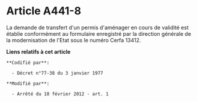 # Article A441-8

La demande de transfert d'un permis d'aménager en cours de validité est établie conformément au formulaire enregistré par la
direction générale de la modernisation de l'Etat sous le numéro Cerfa 13412.

**Liens relatifs à cet article**

	**Codifié par**:

	  - Décret n°77-38 du 3 janvier 1977

	**Modifié par**:

	  - Arrêté du 10 février 2012 - art. 1
